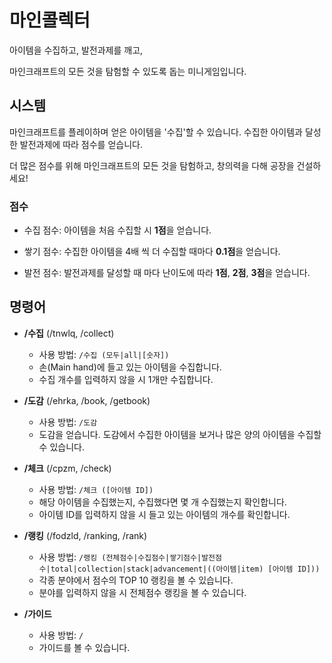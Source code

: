 # 마인콜렉터
아이템을 수집하고, 발전과제를 깨고,

마인크래프트의 모든 것을 탐험할 수 있도록 돕는 미니게임입니다.

## 시스템
마인크래프트를 플레이하며 얻은 아이템을 '수집'할 수 있습니다. 수집한 아이템과 달성한 발전과제에 따라 점수를 얻습니다. 

더 많은 점수를 위해 마인크래프트의 모든 것을 탐험하고, 창의력을 다해 공장을 건설하세요!

### 점수
* 수집 점수: 아이템을 처음 수집할 시 **1점**을 얻습니다.

* 쌓기 점수: 수집한 아이템을 4배 씩 더 수집할 때마다 **0.1점**을 얻습니다.

* 발전 점수: 발전과제를 달성할 때 마다 난이도에 따라 **1점**, **2점**, **3점**을 얻습니다.

## 명령어
* **/수집** (/tnwlq, /collect)
  * 사용 방법: `/수집 (모두|all|[숫자])`
  * 손(Main hand)에 들고 있는 아이템을 수집합니다.
  * 수집 개수를 입력하지 않을 시 1개만 수집합니다.
  
* **/도감** (/ehrka, /book, /getbook)
  * 사용 방법: `/도감`
  * 도감을 얻습니다. 도감에서 수집한 아이템을 보거나 많은 양의 아이템을 수집할 수 있습니다.
  
* **/체크** (/cpzm, /check)
  * 사용 방법: `/체크 ([아이템 ID])`
  * 해당 아이템을 수집했는지, 수집했다면 몇 개 수집했는지 확인합니다.
  * 아이템 ID를 입력하지 않을 시 들고 있는 아이템의 개수를 확인합니다.
  
* **/랭킹** (/fodzld, /ranking, /rank)
  * 사용 방법: `/랭킹 (전체점수|수집점수|쌓기점수|발전점수|total|collection|stack|advancement|((아이템|item) [아이템 ID]))`
  * 각종 분야에서 점수의 TOP 10 랭킹을 볼 수 있습니다.
  * 분야를 입력하지 않을 시 전체점수 랭킹을 볼 수 있습니다.
  
* **/가이드**
  * 사용 방법: `/`
  * 가이드를 볼 수 있습니다.
